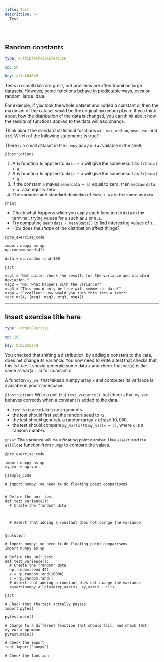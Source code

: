 ```yaml
---
title: Test
description: >-
  Test


---
```

## Random constants

```yaml
type: MultipleChoiceExercise

xp: 50

key: a7fa8846b9
```

Tests on small data are great, but problems are often found on large datasets. However, some functions behave in predictable ways, even on random, large, data.

For example, if you took the whole dataset and added a constant _a_, then the maximum of the dataset would be the original maximum plus _a_. If you think about how the _distribution_ of the data is changed, you can think about how the results of functions applied to the data will also change.

Think about the standard statistical functions `min`, `max`, `median`, `mean`, `var` and `std`. Which of the following statements is true?

There is a small dataset in the `numpy` array `data` available in the shell.

`@instructions`
1. Any function `fn` applied to `data + a` will give the same result as `fn(data) + a`.
2. Any function `fn` applied to `data * a` will give the same result as `fn(data) * a`.
3. If the constant `a` makes `mean(data + a)` equal to zero, then `median(data + a)` also equals zero.
4. The variance and standard deviation of `data + a` are the same as `data`.

`@hint`
- Check what happens when you apply each function to `data` in the terminal, trying values for `a` such as `2` or `0.1`.
- Try computing `mean(data - mean(data))` to find interesting values of `a`.
- How does the _shape_ of the distribution affect things?

`@pre_exercise_code`
```{python}
import numpy as np
np.random.seed(42)

data = np.random.rand(100)
```


`@sct`
```{python}
msg1 = "Not quite: check the results for the variance and standard deviation."
msg2 = "No: what happens with the variance?"
msg3 = "This would only be true with symmetric data!"
msg4 = "Excellent! How would you turn this into a test?"
test_mc(4, [msg1, msg2, msg3, msg4])
```





---
## Insert exercise title here

```yaml
type: NormalExercise

xp: 100

key: 0bb22dda3d
```

You checked that shifting a distribution, by adding a constant to the data, does not change its variance. You now need to write a test that checks that this is true: it should generate some data $x$ and check that $\mathrm{var}(x)$ is the same as $\mathrm{var}(x + c)$ for constant $c$.

A function `my_var` that takes a numpy array `x` and computes its variance is available in your namespace.

`@instructions`
Write a unit test `test_variance()` that checks that `my_var` behaves correctly when a constant is added to the data.

- `test_variance` takes no arguments.
- the test should first set the random seed to `42`.
- the test should generate a random array `x` of size $10,000$.
- the test should compare `my_var(x)` to `my_var(x + c)`, where `c` is a random number.

`@hint`
The variance will be a floating point number. Use `assert` and the `allclose` function from `numpy` to compare the values.

`@pre_exercise_code`
```{python}
import numpy as np
my_var = np.var
```
`@sample_code`
```{python}
# Import numpy: we need to do floating point comparisons


# Define the unit test
def test_variance():
  # Create the "random" data
  
  
  
  # Assert that adding a constant does not change the variance
  
```
`@solution`
```{python}
# Import numpy: we need to do floating point comparisons
import numpy as np

# Define the unit test
def test_variance():
  # Create the "random" data
  np.random.seed(42)
  x = np.random.rand(10000)
  c = np.random.rand()
  # Assert that adding a constant does not change the variance
  assert(numpy.allclose(my_var(x), my_var(x + c)))
```
`@sct`
```{python}
# Check that the test actually passes
import pytest

pytest.main()

# Change to a different function that should fail, and check that:
my_var = np.mean
pytest.main()

# Check the import
test_import("numpy")

# Check the function

```



